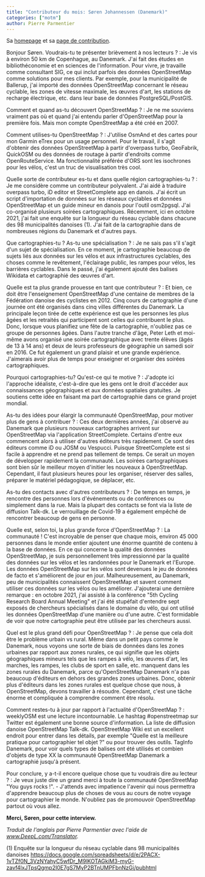 ```yaml
---
title: "Contributeur du mois: Søren Johannessen (Danemark)"
categories: ["motm"]
author: Pierre Parmentier
---
```


Sa [homepage](https://www.openstreetmap.org/user/AE35) et sa [page de contribution](http://hdyc.neis-one.org/?AE35).

Bonjour Søren. Voudrais-tu te présenter brièvement à nos lecteurs ?
: Je vis à environ 50 km de Copenhague, au Danemark. J'ai fait des études en bibliothéconomie et en sciences de l'information. Pour vivre, je travaille comme consultant SIG, ce qui inclut parfois des données OpenStreetMap comme solutions pour mes clients. Par exemple, pour la municipalité de Ballerup, j'ai importé des données OpenStreetMap concernant le réseau cyclable, les zones de vitesse maximale, les œuvres d'art, les stations de recharge électrique, etc. dans leur base de données PostgreSQL/PostGIS.

<!--more-->

Comment et quand as-tu découvert OpenStreetMap ?
: Je ne me souviens vraiment pas où et quand j'ai entendu parler d'OpenStreetMap pour la première fois. Mais mon compte OpenStreetMap a été créé en 2007.

Comment utilises-tu OpenStreetMap ?
: J'utilise OsmAnd et des cartes pour mon Garmin eTrex pour un usage personnel. Pour le travail, il s'agit d'obtenir des données OpenStreetMap à partir d'overpass&nbsp;turbo, GeoFabrik, QuickOSM ou des données de routage à partir d'endroits comme OpenRouteService. Ma fonctionnalité préférée d'ORS sont les isochrones pour les vélos, c'est un truc de visualisation très cool.

Quelle sorte de contributeur es-tu et dans quelle région cartographies-tu ?
: Je me considère comme un contributeur polyvalent. J'ai aidé à traduire overpass&nbsp;turbo, iD editor et StreetComplete app en danois. J'ai écrit un script d'importation de données sur les réseaux cyclables et données OpenStreetMap et un guide mineur en danois pour l'outil osm2pgsql. J'ai co-organisé plusieurs soirées cartographiques. Récemment, ici en octobre 2021, j'ai fait une enquête sur la longueur du réseau cyclable dans chacune des 98 municipalités danoises (1). J'ai fait de la cartographie dans de nombreuses régions du Danemark et d'autres pays.

Que cartographies-tu ? As-tu une spécialisation ?
: Je ne sais pas s'il s'agit d'un sujet de spécialisation. En ce moment, je cartographie beaucoup de sujets liés aux données sur les vélos et aux infrastructures cyclables, des choses comme le revêtement, l'éclairage public, les rampes pour vélos, les barrières cyclables. Dans le passé, j'ai également ajouté des balises Wikidata et cartographié des œuvres d'art.

Quelle est ta plus grande prouesse en tant que contributeur ?
: Et bien, ce doit être l'enseignement OpenStreetMap d'une centaine de membres de la Fédération danoise des cyclistes en 2012. Cinq cours de cartographie d'une journée ont été organisés dans cinq villes différentes du Danemark. La principale leçon tirée de cette expérience est que les personnes les plus âgées et les retraités qui participent sont celles qui contribuent le plus. Donc, lorsque vous planifiez une fête de la cartographie, n'oubliez pas ce groupe de personnes âgées. Dans l'autre tranche d'âge, Peter Leth et moi-même avons organisé une soirée cartographique avec trente élèves (âgés de 13 à 14 ans) et deux de leurs professeurs de géographie un samedi soir en 2016. Ce fut également un grand plaisir et une grande expérience. J'aimerais avoir plus de temps pour enseigner et organiser des soirées cartographiques.

Pourquoi cartographies-tu? Qu'est-ce qui te motive ?
: J'adopte ici l'approche idéaliste, c'est-à-dire que les gens ont le droit d'accéder aux connaissances géographiques et aux données spatiales gratuites. Je soutiens cette idée en faisant ma part de cartographie dans ce grand projet mondial.

As-tu des idées pour élargir la communauté OpenStreetMap, pour motiver plus de gens à contribuer ?
: Ces deux dernières années, j'ai observé au Danemark que plusieurs nouveaux cartographes arrivent sur OpenStreetMap via l'application StreetComplete. Certains d'entre eux commencent alors à utiliser d'autres éditeurs très rapidement. Ce sont des éditeurs comme iD ou JOSM ou Vespucci. Puisque StreetComplete est si facile à apprendre et ne prend pas tellement de temps. Ce serait un moyen de développer rapidement la communauté. Les soirées cartographiques sont bien sûr le meilleur moyen d'initier les nouveaux à OpenStreetMap. Cependant, il faut plusieurs heures pour les organiser, réserver des salles, préparer le matériel pédagogique, se déplacer, etc.

As-tu des contacts avec d'autres contributeurs ?
: De temps en temps, je rencontre des personnes lors d'événements ou de conférences ou simplement dans la rue. Mais la plupart des contacts se font via la liste de diffusion Talk-dk. Le verrouillage de Covid-19 a également empêché de rencontrer beaucoup de gens en personne.

Quelle est, selon toi, la plus grande force d'OpenStreetMap ?
: La communauté ! C'est incroyable de penser que chaque mois, environ 45&nbsp;000 personnes dans le monde entier ajoutent une énorme quantité de contenu à la base de données. En ce qui concerne la qualité des données OpenStreetMap, je suis personnellement très impressionné par la qualité des données sur les vélos et les randonnées pour le Danemark et l'Europe. Les données OpenStreetMap sur les vélos sont devenues le jeu de données de facto et s'améliorent de jour en jour. Malheureusement, au Danemark, peu de municipalités connaissent OpenStreetMap et savent comment utiliser ces données sur les vélos ou les améliorer. J'ajouterai une dernière remarque : en octobre 2021, j'ai assisté à la conférence "5th Cycling Research Board Annual Meeting" et j'ai été stupéfait d'entendre sept exposés de chercheurs spécialisés dans le domaine du vélo, qui ont utilisé les données OpenStreetMap d'une manière ou d'une autre. C'est formidable de voir que notre cartographie peut être utilisée par les chercheurs aussi.

Quel est le plus grand défi pour OpenStreetMap ?
: Je pense que cela doit être le problème urbain vs rural. Même dans un petit pays comme le Danemark, nous voyons une sorte de biais de données dans les zones urbaines par rapport aux zones rurales, ce qui signifie que les objets géographiques mineurs tels que les rampes à vélo, les œuvres d'art, les marches, les rampes, les clubs de sport en salle, etc. manquent dans les zones rurales du Danemark, parce qu'OpenStreetMap Danemark n'a pas beaucoup d'éditeurs en dehors des grandes zones urbaines. Donc, obtenir plus d'éditeurs dans les zones rurales est quelque chose que nous, à OpenStreetMap, devons travailler à résoudre. Cependant, c'est une tâche énorme et compliquée à comprendre comment être résolu.

Comment restes-tu à jour par rapport à l'actualité d'OpenStreetMap ?
: weeklyOSM est une lecture incontournable. Le hashtag #openstreetmap sur Twitter est également une bonne source d'information. La liste de diffusion danoise OpenStreetMap Talk-dk. OpenStreetMap Wiki est un excellent endroit pour entrer dans les détails, par exemple "Quelle est la meilleure pratique pour cartographier  tel objet ?" ou pour trouver des outils. TagInfo Danemark, pour voir quels types de balises ont été utilisés et combien d'objets de type XX la communauté OpenStreetMap Danemark a cartographié jusqu'à présent.

Pour conclure, y a-t-il encore quelque chose que tu voudrais dire au lecteur ?
: Je veux juste dire un grand merci à toute la communauté OpenStreetMap "You guys rocks !". - J'attends avec impatience l'avenir qui nous permettra d'apprendre beaucoup plus de choses de vous au cours de notre voyage pour cartographier le monde. N'oubliez pas de promouvoir OpenStreetMap partout où vous allez.

**Merci, Søren, pour cette interview.**

*Traduit de l'anglais par Pierre Parmentier avec l'aide de www.DeepL.com/Translator.*

(1) Enquête sur la longueur du réseau cyclable dans 98 municipalités danoises
<https://docs.google.com/spreadsheets/d/e/2PACX-1vTZf0N_3VzNYahyC5wfDr_M9lKOTAGkiM3-myG-zavf4lxJTpsQgmp2I0E7gS7MyP2BTnUMPFbnNzGi/pubhtml>

